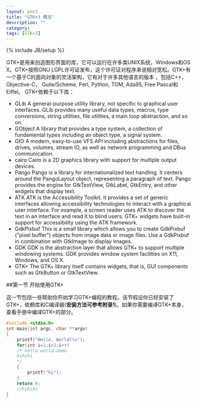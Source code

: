 ```yaml
---
layout: post
title: "GTK+3 概览"
description: ""
category: 
tags: [GTK+3]
---
```

{% include JB/setup %}

GTK+是用来创造图形界面的库，它可以运行在许多类UNIX系统，Windows和OS X。GTK+按照GNU LGPL许可证发布，这个许可证对程序来说相对宽松。GTK+有一个基于C的面向对象的灵活架构，它有对于许多其他语言的版本 ，包括C++，Objective-C， Guile/Scheme, Perl, Python, TOM, Ada95, Free Pascal和Eiffel。
GTK+依赖于以下库：

*    GLib
A general-purpose utility library, not specific to graphical user interfaces. GLib provides many useful data types, macros, type conversions, string utilities, file utilities, a main loop abstraction, and so on. 
*    GObject
A library that provides a type system, a collection of fundamental types including an object type, a signal system. 
*    GIO
A modern, easy-to-use VFS API including abstractions for files, drives, volumes, stream IO, as well as network programming and DBus communication.
*    cairo
Cairo is a 2D graphics library with support for multiple output devices. 
*    Pango
Pango is a library for internationalized text handling. It centers around the PangoLayout object, representing a paragraph of text. Pango provides the engine for GtkTextView, GtkLabel, GtkEntry, and other widgets that display text. 
*    ATK
ATK is the Accessibility Toolkit. It provides a set of generic interfaces allowing accessibility technologies to interact with a graphical user interface. For example, a screen reader uses ATK to discover the text in an interface and read it to blind users. GTK+ widgets have built-in support for accessibility using the ATK framework. 
*    GdkPixbuf
This is a small library which allows you to create GdkPixbuf ("pixel buffer") objects from image data or image files. Use a GdkPixbuf in combination with GtkImage to display images. 
*    GDK
GDK is the abstraction layer that allows GTK+ to support multiple windowing systems. GDK provides window system facilities on X11, Windows, and OS X. 
*    GTK+
The GTK+ library itself contains widgets, that is, GUI components such as GtkButton or GtkTextView. 

##第一节 开始使用GTK+

这一节包括一些帮助你开始学习GTK+编程的教程。该节假设你已经安装了GTK+，依赖库和C编译器(**安装方法可参考附录1**)。如果你需要编译GTK+本身，查看手册中编译GTK+的部分。


```c
#include <stdio.h>
int main(int argc, char **argv)
{
    printf("Hello, World!\n");
    for(int i=2;i<2;i++)
	/* hello world demo
	hihihi
	*/
    {
        printf("hi");
    }
    return 0;
    //hihihi
}
```


